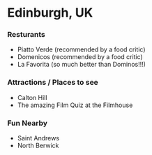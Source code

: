 # Edinburgh, UK

### Resturants

- Piatto Verde (recommended by a food critic)
- Domenicos (recommended by a food critic)
- La Favorita (so much better than Dominos!!!)

### Attractions / Places to see

- Calton Hill
- The amazing Film Quiz at the Filmhouse

### Fun Nearby

- Saint Andrews
- North Berwick
